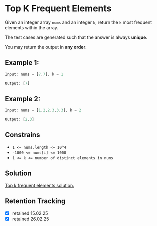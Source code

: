 # Top K Frequent Elements

Given an integer array `nums` and an integer `k`, return the `k` most frequent elements within the array.

The test cases are generated such that the answer is always **unique**.

You may return the output in **any order**.

## Example 1:

```ts
Input: nums = [7,7], k = 1

Output: [7]
```

## Example 2:

```ts
Input: nums = [1,2,2,3,3,3], k = 2

Output: [2,3]
```

## Constrains

- `1 <= nums.length <= 10^4`
- `-1000 <= nums[i] <= 1000`
- `1 <= k <= number of distinct elements in nums`

## Solution

[Top k frequent elements solution.](top-k-frequent-elements-solution.md)

## Retention Tracking

- [x] retained 15.02.25
- [x] retained 26.02.25